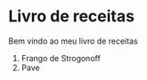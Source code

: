 <h1>Livro de receitas</h1>

<p>Bem vindo ao meu livro de receitas</p>

<ol>
<li>Frango de Strogonoff</li>
<li>Pave</li>
</ol>
